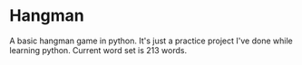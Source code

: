 # Hangman
A basic hangman game in python.
It's just a practice project I've done while learning python.
Current word set is 213 words.
